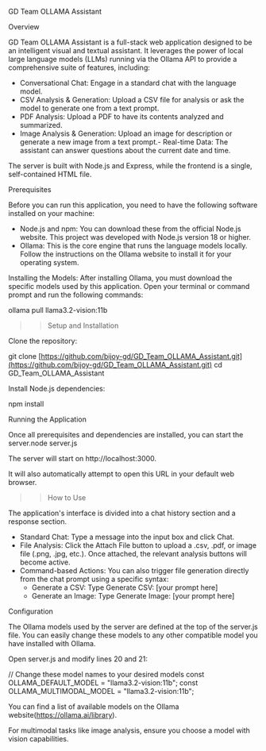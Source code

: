 GD Team OLLAMA Assistant

Overview

GD Team OLLAMA Assistant is a full-stack web application designed to be an intelligent visual and textual assistant. It leverages the power of local large language models (LLMs) running via the Ollama API to provide a comprehensive suite of features, including:
- Conversational Chat: Engage in a standard chat with the language model.
- CSV Analysis & Generation: Upload a CSV file for analysis or ask the model to generate one from a text prompt.
- PDF Analysis: Upload a PDF to have its contents analyzed and summarized.
- Image Analysis & Generation: Upload an image for description or generate a new image from a text prompt.- Real-time Data: The assistant can answer questions about the current date and time.

The server is built with Node.js and Express, while the frontend is a single, self-contained HTML file.

Prerequisites

Before you can run this application, you need to have the following software installed on your machine:

- Node.js and npm: You can download these from the official Node.js website. This project was developed with Node.js version 18 or higher.
- Ollama: This is the core engine that runs the language models locally. Follow the instructions on the Ollama website to install it for your operating system.

Installing the Models:
After installing Ollama, you must download the specific models used by this application. Open your terminal or command prompt and run the following commands:

ollama pull llama3.2-vision:11b

>> Setup and Installation

Clone the repository:

git clone [https://github.com/bijoy-gd/GD_Team_OLLAMA_Assistant.git](https://github.com/bijoy-gd/GD_Team_OLLAMA_Assistant.git)
cd GD_Team_OLLAMA_Assistant

Install Node.js dependencies:

npm install

Running the Application

Once all prerequisites and dependencies are installed, you can start the server.node server.js

The server will start on http://localhost:3000. 

It will also automatically attempt to open this URL in your default web browser.


>>How to Use

The application's interface is divided into a chat history section and a response section.

- Standard Chat: Type a message into the input box and click Chat.
- File Analysis: Click the Attach File button to upload a .csv, .pdf, or image file (.png, .jpg, etc.). Once attached, the relevant analysis buttons will become active.
- Command-based Actions: You can also trigger file generation directly from the chat prompt using a specific syntax:
  - Generate a CSV: Type Generate CSV: [your prompt here]
  - Generate an Image: Type Generate Image: [your prompt here]
  
  
Configuration

The Ollama models used by the server are defined at the top of the server.js file. You can easily change these models to any other compatible model you have installed with Ollama.

Open server.js and modify lines 20 and 21:

// Change these model names to your desired models
const OLLAMA_DEFAULT_MODEL = "llama3.2-vision:11b";
const OLLAMA_MULTIMODAL_MODEL = "llama3.2-vision:11b";

You can find a list of available models on the Ollama website(https://ollama.ai/library). 

For multimodal tasks like image analysis, ensure you choose a model with vision capabilities.